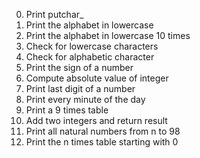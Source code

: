 0. Print putchar_
1. Print the alphabet in lowercase
2. Print the alphabet in lowercase 10 times
3. Check for lowercase characters
4. Check for alphabetic character
5. Print the sign of a number
6. Compute absolute value of integer
7. Print last digit of a number
8. Print every minute of the day
9. Print a 9 times table
10. Add two integers and return result
11. Print all natural numbers from n to 98
100. Print the n times table starting with 0
